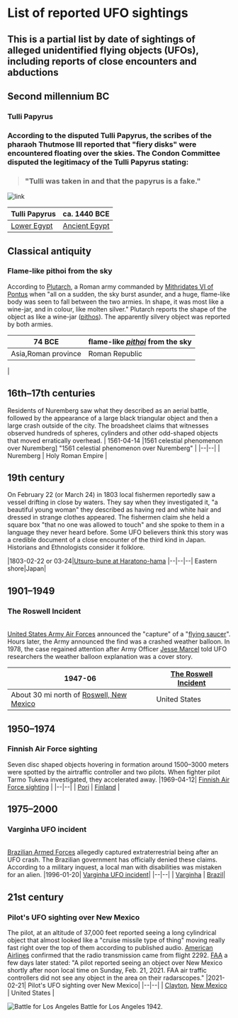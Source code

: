 
# **List of reported UFO sightings**

## This is a partial list by date of sightings of alleged unidentified flying objects (UFOs), including reports of close encounters and abductions

## Second millennium BC

### Tulli Papyrus

###  According to the disputed Tulli Papyrus, the scribes of the pharaoh Thutmose III reported that "fiery disks" were encountered floating over the skies. The Condon Committee disputed the legitimacy of the Tulli Papyrus stating:
>### "Tulli was taken in and that the papyrus is a fake." 


![link](https://lh3.googleusercontent.com/proxy/uOhuTkQzeIoiK8-cQ7f8PKhzCdxkShfuhitQrqt0_6ZUGR2uqPRD-ITY2T7LWq8iB9qvr95T9qh_ZTvsnJxJSlQN) 

|Tulli Papyrus|ca. 1440 BCE|
|--|--|
|[Lower Egypt](https://en.wikipedia.org/wiki/Lower_Egypt "Lower Egypt")|[Ancient Egypt](https://en.wikipedia.org/wiki/Ancient_Egypt "Ancient Egypt")|





## Classical antiquity
### Flame-like  pithoi  from the sky

According to [Plutarch](https://en.wikipedia.org/wiki/Plutarch "Plutarch"), a Roman army commanded by [Mithridates VI of Pontus](https://en.wikipedia.org/wiki/Mithridates_VI_of_Pontus "Mithridates VI of Pontus") when "all on a sudden, the sky burst asunder, and a huge, flame-like body was seen to fall between the two armies. In shape, it was most like a wine-jar, and in colour, like molten silver." Plutarch reports the shape of the object as like a wine-jar ([pithos](https://en.wikipedia.org/wiki/Pithos "Pithos")). The apparently silvery object was reported by both armies.

|74 BCE|flame-like  _[pithoi](https://en.wikipedia.org/wiki/Pithoi "Pithoi")_  from the sky|
|--|--|
|Asia,Roman province | Roman Republic
|









## 16th–17th centuries
Residents of Nuremberg saw what they described as an aerial battle, followed by the appearance of a large black triangular object and then a large crash outside of the city. The broadsheet claims that witnesses observed hundreds of spheres, cylinders and other odd-shaped objects that moved erratically overhead.
|  1561-04-14 |1561 celestial  phenomenon over Nuremberg] "1561 celestial phenomenon over Nuremberg"  |
|--|--|
| Nuremberg | Holy Roman Empire |

 


 





## 19th century

On February 22 (or March 24) in 1803 local fishermen reportedly saw a vessel drifting in close by waters. They say when they investigated it, "a beautiful young woman" they described as having red and white hair and dressed in strange clothes appeared. The fishermen claim she held a square box "that no one was allowed to touch" and she spoke to them in a language they never heard before. Some UFO believers think this story was a credible document of a close encounter of the third kind in Japan. Historians and Ethnologists consider it folklore.


|1803-02-22 or 03-24|[Utsuro-bune at Haratono-hama](https://en.wikipedia.org/wiki/Utsuro-bune "Utsuro-bune")
|--|--|--|
Eastern shore|Japan|

## 1901–1949
### The Roswell Incident
[  
United States Army Air Forces](https://en.wikipedia.org/wiki/United_States_Army_Air_Forces "United States Army Air Forces")  announced the "capture" of a "[flying saucer](https://en.wikipedia.org/wiki/Flying_saucer "Flying saucer")". Hours later, the Army announced the find was a crashed weather balloon. In 1978, the case regained attention after Army Officer  [Jesse Marcel](https://en.wikipedia.org/wiki/Jesse_Marcel "Jesse Marcel")  told UFO researchers the weather balloon explanation was a cover story.

|1947-06|[The Roswell Incident](https://en.wikipedia.org/wiki/Roswell_incident "Roswell incident")|
|--|--|
|About 30 mi north of [Roswell, New Mexico](https://en.wikipedia.org/wiki/Roswell,_New_Mexico "Roswell, New Mexico")|United States|

## 1950–1974

### Finnish Air Force sighting
Seven disc shaped objects hovering in formation around 1500–3000 meters were spotted by the airtraffic controller and two pilots. When fighter pilot Tarmo Tukeva investigated, they accelerated away.
|1969-04-12| [Finnish Air Force sighting](https://en.wikipedia.org/wiki/Finnish_Air_Force_sighting) |
|--|--|
| [Pori](https://en.wikipedia.org/wiki/Pori "Pori") | [Finland](https://en.wikipedia.org/wiki/Finland "Finland") |


## 1975–2000

### Varginha UFO incident
[  
Brazilian Armed Forces](https://en.wikipedia.org/wiki/Brazilian_Armed_Forces "Brazilian Armed Forces")  allegedly captured extraterrestrial being after an UFO crash. The Brazilian government has officially denied these claims. According to a military inquest, a local man with disabilities was mistaken for an alien.
|1996-01-20|  [Varginha UFO incident](https://en.wikipedia.org/wiki/Varginha_UFO_incident "Varginha UFO incident")|
|--|--|
| [Varginha](https://en.wikipedia.org/wiki/Varginha "Varginha") |  [Brazil](https://en.wikipedia.org/wiki/Brazil)|

## 21st century
### Pilot's UFO sighting over New Mexico
The pilot, at an altitude of 37,000 feet reported seeing a long cylindrical object that almost looked like a "cruise missile type of thing" moving really fast right over the top of them according to published audio. [American Airlines](https://en.wikipedia.org/wiki/American_Airlines "American Airlines") confirmed that the radio transmission came from flight 2292. [FAA](https://en.wikipedia.org/wiki/Federal_Aviation_Administration "Federal Aviation Administration") a few days later stated: "A pilot reported seeing an object over New Mexico shortly after noon local time on Sunday, Feb. 21, 2021. FAA air traffic controllers did not see any object in the area on their radarscopes."
|2021-02-21|  Pilot's UFO sighting over New Mexico|
|--|--|
| [Clayton](https://en.wikipedia.org/wiki/Clayton,_New_Mexico "Clayton, New Mexico"), [New Mexico](https://en.wikipedia.org/wiki/New_Mexico "New Mexico") | United States |

![Battle for Los Angeles](https://lh3.googleusercontent.com/proxy/scNdjQzW8UyQs3vR_M8TUcXeVE5JuqerhTOcbM4xlcuE49zxJ138gKFeULuEVU5ydZ_qxiLSI6Sb1vuv5lU)
Battle for Los Angeles 1942. 
